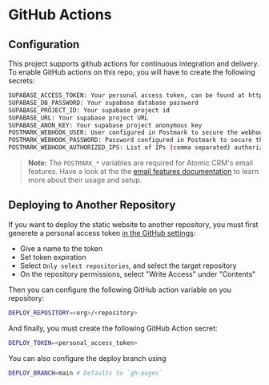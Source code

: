 # GitHub Actions

## Configuration

This project supports github actions for continuous integration and delivery. To enable GitHub actions on this repo, you will
have to create the following secrets:

```bash
SUPABASE_ACCESS_TOKEN: Your personal access token, can be found at https://supabase.com/dashboard/account/tokens
SUPABASE_DB_PASSWORD: Your supabase database password
SUPABASE_PROJECT_ID: Your supabase project id
SUPABASE_URL: Your supabase project URL
SUPABASE_ANON_KEY: Your supabase project anonymous key
POSTMARK_WEBHOOK_USER: User configured in Postmark to secure the webhook
POSTMARK_WEBHOOK_PASSWORD: Password configured in Postmark to secure the webhook
POSTMARK_WEBHOOK_AUTHORIZED_IPS: List of IPs (comma separated) authorized to send requests to the Postmark webhook
```

> **Note:** The `POSTMARK_*` variables are required for Atomic CRM's email features. Have a look at the the [email features documentation](./email-features.md) to learn more about their usage and setup.

## Deploying to Another Repository

If you want to deploy the static website to another repository, you must first generete a personal access token [in the GitHub settings](https://github.com/settings/tokens?type=beta):

- Give a name to the token
- Set token expiration
- Select `Only select repositories`, and select the target repository
- On the repository permissions, select "Write Access" under "Contents"

Then you can configure the following GitHub action variable on you repository:
```bash
DEPLOY_REPOSITORY=<org>/<repository>
```

And finally, you must create the following GitHub Action secret:

```bash
DEPLOY_TOKEN=<personal_access_token>
```

You can also configure the deploy branch using
```bash
DEPLOY_BRANCH=main # Defaults to `gh-pages`
```
